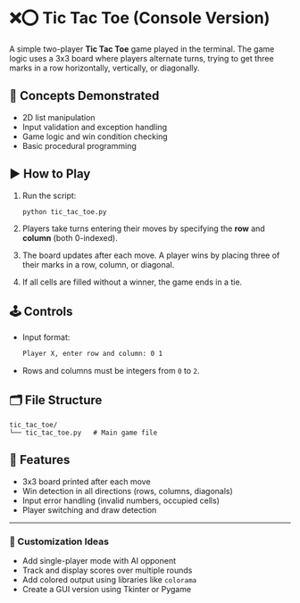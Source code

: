 # ❌⭕ Tic Tac Toe (Console Version)

A simple two-player **Tic Tac Toe** game played in the terminal. The game logic uses a 3x3 board where players alternate turns, trying to get three marks in a row horizontally, vertically, or diagonally.

## 🧠 Concepts Demonstrated

- 2D list manipulation
- Input validation and exception handling
- Game logic and win condition checking
- Basic procedural programming

## ▶️ How to Play

1. Run the script:
   ```bash
   python tic_tac_toe.py
   
2. Players take turns entering their moves by specifying the **row** and **column** (both 0-indexed).

3. The board updates after each move. A player wins by placing three of their marks in a row, column, or diagonal.

4. If all cells are filled without a winner, the game ends in a tie.

## 🕹️ Controls

* Input format:

  ```bash
  Player X, enter row and column: 0 1
  ```

* Rows and columns must be integers from `0` to `2`.

## 🗂️ File Structure

```
tic_tac_toe/
└── tic_tac_toe.py   # Main game file
```

## 📌 Features

* 3x3 board printed after each move
* Win detection in all directions (rows, columns, diagonals)
* Input error handling (invalid numbers, occupied cells)
* Player switching and draw detection

---

### 🔧 Customization Ideas

* Add single-player mode with AI opponent
* Track and display scores over multiple rounds
* Add colored output using libraries like `colorama`
* Create a GUI version using Tkinter or Pygame


